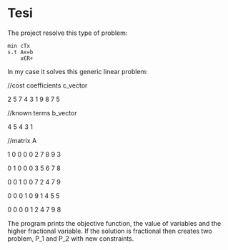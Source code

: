 # Tesi
The project resolve this type of problem:

	min cTx
	s.t Ax=b
		x€R+
		
In my case it solves this generic linear problem:

//cost coefficients c_vector

2 5 7 4 3 1 9 8 7 5

//known terms b_vector

4 5 4 3 1

//matrix A

1 0 0 0 0 2 7 8 9 3

0 1 0 0 0 3 5 6 7 8

0 0 1 0 0 7 2 4 7 9

0 0 0 1 0 9 1 4 5 5

0 0 0 0 1 2 4 7 9 8


The program prints the objective function, the value of variables and the higher fractional variable.
If the solution is fractional then creates two problem, P_1 and P_2 with new constraints.
